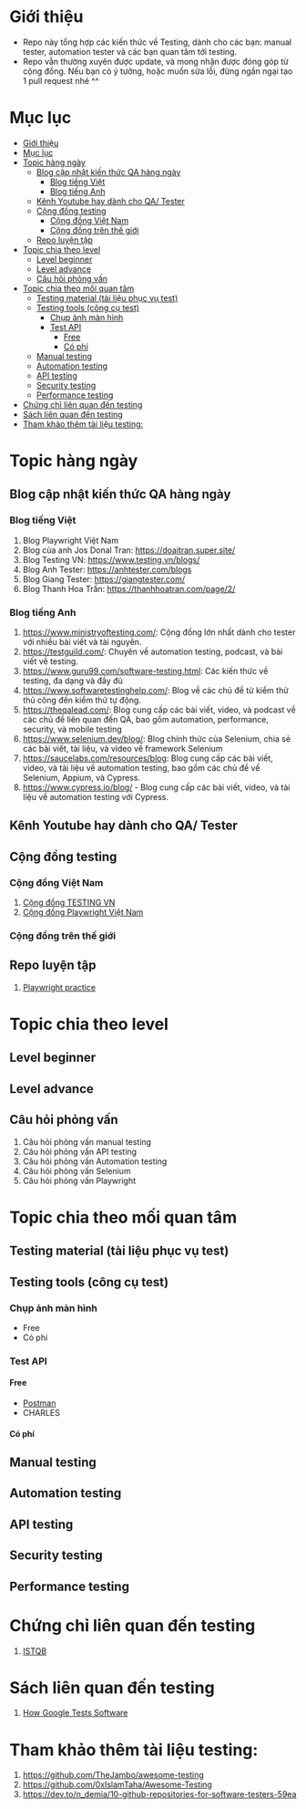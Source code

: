 # Giới thiệu
- Repo này tổng hợp các kiến thức về Testing, dành cho các bạn: manual tester, automation tester và các bạn quan tâm tới testing.
- Repo vẫn thường xuyên được update, và mong nhận được đóng góp từ cộng đồng. Nếu bạn có ý tưởng, hoặc muốn sửa lỗi, đừng ngần ngại tạo 1 pull request nhé ^^

# Mục lục
- [Giới thiệu](#giới-thiệu)
- [Mục lục](#mục-lục)
- [Topic hàng ngày](#topic-hàng-ngày)
  - [Blog cập nhật kiến thức QA hàng ngày](#blog-cập-nhật-kiến-thức-qa-hàng-ngày)
    - [Blog tiếng Việt](#blog-tiếng-việt)
    - [Blog tiếng Anh](#blog-tiếng-anh)
  - [Kênh Youtube hay dành cho QA‌/ Tester](#kênh-youtube-hay-dành-cho-qa-tester)
  - [Cộng đồng testing](#cộng-đồng-testing)
    - [Cộng đồng Việt Nam](#cộng-đồng-việt-nam)
    - [Cộng đồng trên thế giới](#cộng-đồng-trên-thế-giới)
  - [Repo luyện tập](#repo-luyện-tập)
- [Topic chia theo level](#topic-chia-theo-level)
  - [Level beginner](#level-beginner)
  - [Level advance](#level-advance)
  - [Câu hỏi phỏng vấn](#câu-hỏi-phỏng-vấn)
- [Topic chia theo mối quan tâm](#topic-chia-theo-mối-quan-tâm)
  - [Testing material (tài liệu phục vụ test)](#testing-material-tài-liệu-phục-vụ-test)
  - [Testing tools (công cụ test)](#testing-tools-công-cụ-test)
    - [Chụp ảnh màn hình](#chụp-ảnh-màn-hình)
    - [Test API](#test-api)
      - [Free](#free)
      - [Có phí](#có-phí)
  - [Manual testing](#manual-testing)
  - [Automation testing](#automation-testing)
  - [API testing](#api-testing)
  - [Security testing](#security-testing)
  - [Performance testing](#performance-testing)
- [Chứng chỉ liên quan đến testing](#chứng-chỉ-liên-quan-đến-testing)
- [Sách liên quan đến testing](#sách-liên-quan-đến-testing)
- [Tham khảo thêm tài liệu testing:](#tham-khảo-thêm-tài-liệu-testing)


# Topic hàng ngày
## Blog cập nhật kiến thức QA hàng ngày
### Blog tiếng Việt
1. Blog Playwright Việt Nam
1. Blog của anh Jos Donal Tran: https://doaitran.super.site/
1. Blog Testing VN: https://www.testing.vn/blogs/
1. Blog Anh Tester: https://anhtester.com/blogs
1. Blog Giang Tester: https://giangtester.com/
1. Blog Thanh Hoa Trần: https://thanhhoatran.com/page/2/

### Blog tiếng Anh
1. https://www.ministryoftesting.com/: Cộng đồng lớn nhất dành cho tester với nhiều bài viết và tài nguyên.
1. https://testguild.com/: Chuyên về automation testing, podcast, và bài viết về testing.
1. https://www.guru99.com/software-testing.html: Các kiến thức về testing, đa dạng và đầy đủ
1. https://www.softwaretestinghelp.com/: Blog về các chủ đề từ kiểm thử thủ công đến kiểm thử tự động.
1. https://theqalead.com/: Blog cung cấp các bài viết, video, và podcast về các chủ đề liên quan đến QA, bao gồm automation, performance, security, và mobile testing
1. https://www.selenium.dev/blog/:  Blog chính thức của Selenium, chia sẻ các bài viết, tài liệu, và video về framework Selenium
1. https://saucelabs.com/resources/blog: Blog cung cấp các bài viết, video, và tài liệu về automation testing, bao gồm các chủ đề về Selenium, Appium, và Cypress.
1. https://www.cypress.io/blog/ - Blog cung cấp các bài viết, video, và tài liệu về automation testing với Cypress.

## Kênh Youtube hay dành cho QA‌/ Tester

## Cộng đồng testing
### Cộng đồng Việt Nam
1. [Cộng đồng TESTING VN](https://www.facebook.com/groups/382211559308192)
2. [Cộng đồng Playwright Việt Nam](https://www.facebook.com/groups/1477249662842354)

### Cộng đồng trên thế giới
## Repo luyện tập 
1. [Playwright practice](https://github.com/playwrightvn/pw-discovery)

# Topic chia theo level
## Level beginner

## Level advance

## Câu hỏi phỏng vấn
1. Câu hỏi phỏng vấn manual testing
1. Câu hỏi phỏng vấn API testing
1. Câu hỏi phỏng vấn Automation testing
1. Câu hỏi phỏng vấn Selenium
1. Câu hỏi phỏng vấn Playwright
# Topic chia theo mối quan tâm
## Testing material (tài liệu phục vụ test)
## Testing tools (công cụ test)
### Chụp ảnh màn hình
- Free
- Có phí

### Test API
#### Free
- [Postman](https://www.postman.com/)
- CHARLES

#### Có phí

## Manual testing
## Automation testing
## API testing
## Security testing
## Performance testing

# Chứng chỉ liên quan đến testing
1. [ISTQB](https://astqb.org/)

# Sách liên quan đến testing
1. [How Google Tests Software](https://books.google.com.vn/books/about/How_Google_Tests_Software.html)



# Tham khảo thêm tài liệu testing:
1. https://github.com/TheJambo/awesome-testing
2. https://github.com/0xIslamTaha/Awesome-Testing
3. https://dev.to/n_demia/10-github-repositories-for-software-testers-59ea